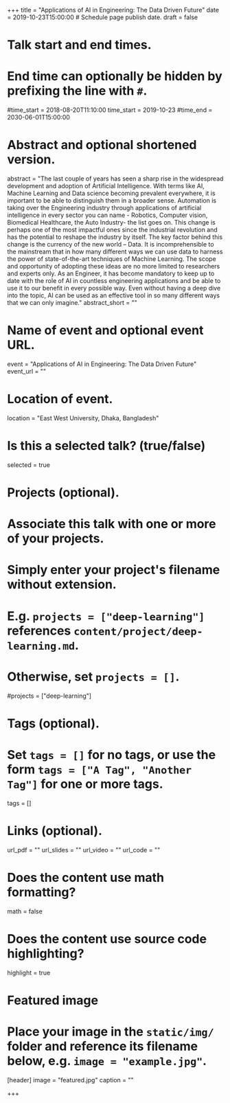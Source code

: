 +++
title = "Applications of AI in Engineering: The Data Driven Future"
date = 2019-10-23T15:00:00  # Schedule page publish date.
draft = false

# Talk start and end times.
#   End time can optionally be hidden by prefixing the line with `#`.
#time_start = 2018-08-20T11:10:00
time_start = 2019-10-23
#time_end = 2030-06-01T15:00:00

# Abstract and optional shortened version.
abstract = "The last couple of years has seen a sharp rise in the widespread development and adoption of Artificial Intelligence.  With terms like AI, Machine Learning and Data science becoming prevalent everywhere, it is important to be able to distinguish them in a broader sense. Automation is taking over the Engineering industry through applications of artificial intelligence in every sector you can name - Robotics, Computer vision, Biomedical Healthcare, the Auto Industry- the list goes on. This change is perhaps one of the most impactful ones since the industrial revolution and has the potential to reshape the industry by itself. The key factor behind this change is the currency of the new world – Data. It is incomprehensible to the mainstream that in how many different ways we can use data to harness the power of state-of-the-art techniques of Machine Learning. The scope and opportunity of adopting these ideas are no more limited to researchers and experts only. As an Engineer, it has become mandatory to keep up to date with the role of AI in countless engineering applications and be able to use it to our benefit in every possible way. Even without having a deep dive into the topic, AI can be used as an effective tool in so many different ways that we can only imagine."
abstract_short = ""

# Name of event and optional event URL.
event = "Applications of AI in Engineering: The Data Driven Future"
event_url = ""

# Location of event.
location = "East West University, Dhaka, Bangladesh"

# Is this a selected talk? (true/false)
selected = true

# Projects (optional).
#   Associate this talk with one or more of your projects.
#   Simply enter your project's filename without extension.
#   E.g. `projects = ["deep-learning"]` references `content/project/deep-learning.md`.
#   Otherwise, set `projects = []`.
#projects = ["deep-learning"]

# Tags (optional).
#   Set `tags = []` for no tags, or use the form `tags = ["A Tag", "Another Tag"]` for one or more tags.
tags = []

# Links (optional).
url_pdf = ""
url_slides = ""
url_video = ""
url_code = ""

# Does the content use math formatting?
math = false

# Does the content use source code highlighting?
highlight = true

# Featured image
# Place your image in the `static/img/` folder and reference its filename below, e.g. `image = "example.jpg"`.
[header]
image = "featured.jpg"
caption = ""

+++